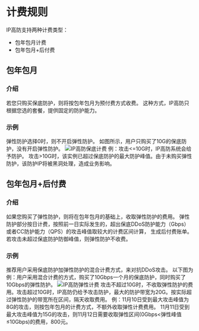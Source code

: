 # 计费规则

IP高防支持两种计费类型：
 * 包年包月计费
 * 包年包月+后付费

## 包年包月
### 介绍
若您只购买保底防护，则将按包年包月为预付费方式收费。
这种方式，IP高防只根据您选的套餐，提供固定的防护能力。

### 示例
弹性防护选择0时，则不开启弹性防护。
如图所示，用户只购买了10G的保底防护，没有开启弹性防护。
![IP高防保底计费](https://github.com/jdcloudcom/cn/blob/edit/image/Advanced%20Anti-DDoS/billing2.png)
例：攻击<=10G时，IP高防系统会给予防护。
    攻击>10G时，该实例已超过保底防护的最大防护峰值。由于未购买弹性防护，该防护IP将被黑洞处理，造成业务影响。





## 包年包月+后付费
### 介绍
如果您购买了弹性防护，则将在包年包月的基础上，收取弹性防护的费用。
弹性防护部分按日计费，按照前一日实际发生的，超出保底DDoS防护能力（Gbps）或者CC防护能力（QPS）的攻击峰值取较大的计费区间计算，
生成后付费账单。
若攻击未超过保底防护防御峰值，则弹性防护不收费。

### 示例
推荐用户采用保底防护加弹性防护的混合计费方式，来对抗DDoS攻击。
以下图为例：用户采用混合计费的方式，购买了10Gbps一个月的保底防护，同时购买了10Gbps的弹性防护。
![IP高防弹性计费](https://github.com/jdcloudcom/cn/blob/edit/image/Advanced%20Anti-DDoS/billing1.png)
攻击不超过10G时，不收取弹性防护的费用。攻击超过10G时，IP高防仍给予攻击防护，最大的防护带宽为20G。按实际超过弹性防护的带宽所在区间，隔天收取费用。
例：11月10日受到最大攻击峰值为8G的攻击，则按包年包月的计费方式，不额外收取弹性计费费用。
   11月11日受到最大攻击峰值为15G的攻击，则11月12日需要收取弹性区间(0Gbps<弹性峰值≤10Gbps)的费用，800元。
